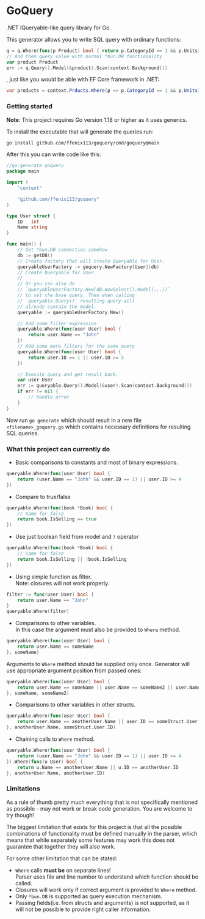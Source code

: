 # GoQuery

.NET IQueryable-like query library for Go.

This generator allows you to write SQL query with ordinary functions:
```go
q = q.Where(func(p Product) bool { return p.CategoryId == 1 && p.UnitsInStock < 10 })
// And then query value with normal *bun.DB functionality
var product Product
err := q.Query().Model(&product).Scan(context.Background())
```
, just like you would be able with EF Core framework in .NET:
```cs
var products = context.Prducts.Where(p => p.CategoryId == 1 && p.UnitsInStock < 10);
```

### Getting started
**Note**: This project requires Go version 1.18 or higher as it uses generics.

To install the executable that will generate the queries run:
```bash
go install github.com/ffenix113/goquery/cmd/goquery@main
```

After this you can write code like this:
```go
//go:generate goquery
package main

import (
	"context"

	"github.com/ffenix113/goquery"
)

type User struct {
	ID   int
	Name string
}

func main() {
	// Get *bun.DB connection somehow
	db := getDB()
	// Create factory that will create Queryable for User.
	queryableUserFactory := goquery.NewFactory[User](db)
	// Create Queryable for User.
	//
	// Or you can also do 
	// `queryableUserFactory.New(db.NewSelect().Model(...))`
	// to set the base query. Then when calling 
	// `queryable.Query()` resulting query will 
	// already contain the model.
	queryable := queryableUserFactory.New()

	// Add some filter expression
	queryable.Where(func(user User) bool {
		return user.Name == "John"
	})
	// Add some more filters for the same query
	queryable.Where(func(user User) bool {
		return user.ID == 1 || user.ID >= 5
	})

	// Execute query and get result back.
	var user User
	err := queryable.Query().Model(&user).Scan(context.Background())
	if err != nil {
        // Handle error
    }
}
```

Now run `go generate` which should result in a new file `<filename>_goquery.go`
which contains necessary definitions for resulting SQL queries.

### What this project can currently do
* Basic comparisons to constants and most of binary expressions.
```go
queryable.Where(func(user User) bool {
    return (user.Name == "John" && user.ID == 1) || user.ID >= 4
})
```
* Compare to true/false
```go
queryable.Where(func(book *Book) bool {
    // Same for false
    return book.IsSelling == true
})
```
* Use just boolean field from model and `!` operator
```go
queryable.Where(func(book *Book) bool {
    // Same for false
    return book.IsSelling || !book.IsSelling
})
```
* Using simple function as filter.  
Note: closures will not work properly.
```go
filter := func(user User) bool {
    return user.Name == "John"
}
queryable.Where(filter)
```
* Comparisons to other variables.  
In this case the argument must also be provided to `Where` method.
```go
queryable.Where(func(user User) bool {
    return user.Name == someName
}, someName)
```
Arguments to `Where` method should be supplied only once.
Generator will use appropriate argument position from passed ones:
```go
queryable.Where(func(user User) bool {
    return user.Name == someName || user.Name == someName2 || user.Name == someName
}, someName, someName2)
```

* Comparisons to other variables in other structs.
```go
queryable.Where(func(user User) bool {
    return user.Name == anotherUser.Name || user.ID == someStruct.User.ID
}, anotherUser.Name, someStruct.User.ID)
```
* Chaining calls to `Where` method.
```go
queryable.Where(func(user User) bool {
    return (user.Name == "John" && user.ID == 1) || user.ID >= 4
}).Where(func(u User) bool {
    return u.Name == anotherUser.Name || u.ID == anotherUser.ID
}, anotherUser.Name, anotherUser.ID)
```

### Limitations

As a rule of thumb pretty much everything that is not specifically 
mentioned as possible - may not work or break code generation. 
You are welcome to try though!

The biggest limitation that exists for this project is that 
all the possible combinations of functionality must be 
defined manually in the parser, which means that while separately 
some features may work this does not guarantee that together they will also work.

For some other limitation that can be stated:
* `Where` calls **must be** on separate lines!  
Parser uses file and line number to understand which function should be called.
* Closures will work only if correct argument is provided to `Where` method.
* Only `*bun.DB` is supported as query execution mechanism.
* Passing fields(i.e. from structs and arguments) is not supported, 
as it will not be possible to provide right caller information.
